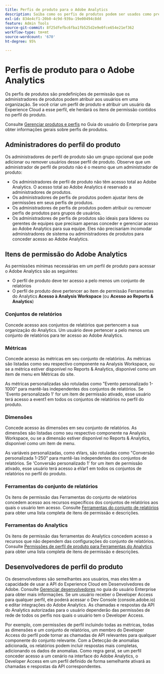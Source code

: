```yaml
---
title: Perfis de produto para o Adobe Analytics
description: Saiba como os perfis de produtos podem ser usados como predefinições de permissão que os administradores de produtos podem atribuir aos usuários em uma organização.
exl-id: 834e4cf1-20b0-4c9d-939a-19e00494c8dd
feature: Admin Tools
source-git-commit: 8f25dfefbc6fba1fb525d2e9e0fce654e21ef362
workflow-type: tm+mt
source-wordcount: '670'
ht-degree: 95%

---
```


# Perfis de produto para o Adobe Analytics

Os perfis de produtos são predefinições de permissão que os administradores de produtos podem atribuir aos usuários em uma organização. Se você criar um perfil de produto e atribuir um usuário da Experience Cloud a esse perfil, ele herdará os itens de permissão contidos no perfil do produto.

Consulte [Gerenciar produtos e perfis](https://helpx.adobe.com/br/enterprise/using/manage-products-and-profiles.html) no Guia do usuário do Enterprise para obter informações gerais sobre perfis de produtos.

## Administradores do perfil do produto

Os administradores de perfil de produto são um grupo opcional que pode adicionar ou remover usuários desse perfil de produto. Observe que um administrador de perfil de produto não é o mesmo que um administrador de produto:

* Os administradores de perfil de produto não têm acesso total ao Adobe Analytics. O acesso total ao Adobe Analytics é reservado a administradores de produtos.
* Os administradores de perfis de produtos podem ajustar itens de permissões em seus perfis de produtos.
* Os administradores de perfis de produtos podem atribuir ou remover perfis de produtos para grupos de usuários.
* Os administradores de perfis de produtos são ideais para líderes ou gerentes de equipes que precisam apenas conceder e gerenciar acesso ao Adobe Analytics para sua equipe. Eles não precisariam incomodar administradores de sistema ou administradores de produtos para conceder acesso ao Adobe Analytics.

## Itens de permissão do Adobe Analytics

As permissões mínimas necessárias em um perfil de produto para acessar o Adobe Analytics são as seguintes:

* O perfil de produto deve ter acesso a pelo menos um conjunto de relatórios
* O perfil de produto deve pertencer ao item de permissão Ferramentas do Analytics **Acesso à Analysis Workspace** (ou **Acesso ao Reports &amp; Analytics**)

### Conjuntos de relatórios

Concede acesso aos conjuntos de relatórios que pertencem a sua organização do Analytics. Um usuário deve pertencer a pelo menos um conjunto de relatórios para ter acesso ao Adobe Analytics.

### Métricas

Concede acesso às métricas em seu conjunto de relatórios. As métricas são listadas como seu respectivo componente na Analysis Workspace, ou se a métrica estiver disponível no Reports &amp; Analytics, disponível como um item de menu em Métricas do site.

As métricas personalizadas são rotuladas como &quot;Evento personalizado 1-1000&quot; para mantê-las independentes dos conjuntos de relatórios. Se &#39;Evento personalizado 1&#39; for um item de permissão ativado, esse usuário terá acesso a event1 em todos os conjuntos de relatórios no perfil do produto.

### Dimensões

Concede acesso às dimensões em seu conjunto de relatórios. As dimensões são listadas como seu respectivo componente na Analysis Workspace, ou se a dimensão estiver disponível no Reports &amp; Analytics, disponível como um item de menu.

As variáveis personalizadas, como eVars, são rotuladas como &quot;Conversão personalizada 1-250&quot; para mantê-las independentes dos conjuntos de relatórios. Se &#39;Conversão personalizado 1&#39; for um item de permissão ativado, esse usuário terá acesso a eVar1 em todos os conjuntos de relatórios no perfil do produto.

### Ferramentas do conjunto de relatórios

Os itens de permissão das Ferramentas do conjunto de relatórios concedem acesso aos recursos específicos dos conjuntos de relatórios aos quais o usuário tem acesso. Consulte [Ferramentas do conjunto de relatórios](report-suite-tools.md) para obter uma lista completa de itens de permissão e descrições.

### Ferramentas do Analytics

Os itens de permissão das ferramentas do Analytics concedem acesso a recursos que não dependem das configurações do conjunto de relatórios. Consulte [Permissões de perfil de produto para Ferramentas do Analytics](analytics-tools.md) para obter uma lista completa de itens de permissão e descrições.

## Desenvolvedores de perfil do produto

Os desenvolvedores são semelhantes aos usuários, mas eles têm a capacidade de usar a API do Experience Cloud em Desenvolvedores de Adobe. Consulte [Gerenciar desenvolvedores](https://helpx.adobe.com/br/enterprise/using/manage-developers.html) no guia do usuário Enterprise para obter mais informações. Se um usuário receber o Developer Access para qualquer perfil, ele poderá acessar o Dev Console (console.adobe.io) e editar integrações do Adobe Analytics. As chamadas e respostas da API do Analytics autorizadas para o usuário dependerão das permissões de rede de todos os perfis nos quais o usuário tem o Developer Access.

Por exemplo, com permissões de perfil incluindo todas as métricas, todas as dimensões e um conjunto de relatórios, um membro do Developer Access do perfil pode tornar as chamadas de API relevantes para qualquer componente do conjunto relevante. Com a Detecção de anomalias adicionada, os relatórios podem incluir respostas mais completas, adicionando os dados de anomalias. Como regra geral, se um perfil conceder acesso a um cenário na interface do Adobe Analytics, o Developer Access em um perfil definido de forma semelhante ativará as chamadas e respostas da API correspondentes.
